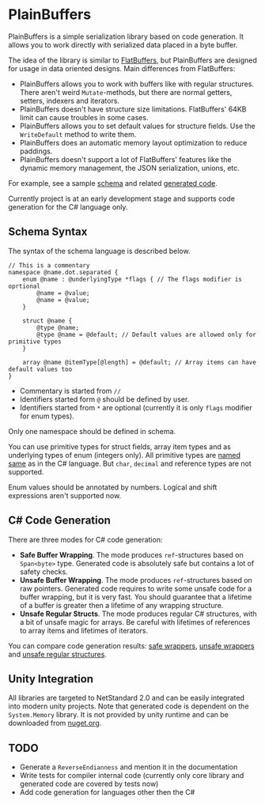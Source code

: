 # PlainBuffers

PlainBuffers is a simple serialization library based on code generation.
It allows you to work directly with serialized data placed in a byte buffer.

The idea of the library is similar to [FlatBuffers](https://github.com/google/flatbuffers),
but PlainBuffers are designed for usage in data oriented designs.
Main differences from FlatBuffers:
- PlainBuffers allows you to work with buffers like with regular structures.
There aren't weird `Mutate`-methods, but there are normal getters, setters, indexers and iterators.
- PlainBuffers doesn't have structure size limitations. FlatBuffers' 64KB limit can cause troubles in some cases.
- PlainBuffers allows you to set default values for structure fields. Use the `WriteDefault` method to write them.
- PlainBuffers does an automatic memory layout optimization to reduce paddings.
- PlainBuffers doesn't support a lot of FlatBuffers' features like the dynamic memory management, the JSON serialization, unions, etc.

For example, see a sample [schema](PlainBuffers.Tests/Generated/SchemaSafe.pbs)
and related [generated code](PlainBuffers.Tests/Generated/SchemaSafe.cs).

Currently project is at an early development stage and supports code generation for the C# language only.

## Schema Syntax

The syntax of the schema language is described below.

```
// This is a commentary
namespace @name.dot.separated {
    enum @name : @underlyingType *flags { // The flags modifier is oprtional
        @name = @value;
        @name = @value;
    }
    
    struct @name {
        @type @name;
        @type @name = @default; // Default values are allowed only for primitive types
    }
    
    array @name @itemType[@length] = @default; // Array items can have default values too
}
```

- Commentary is started from `//`
- Identifiers started form `@` should be defined by user.
- Identifiers started from `*` are optional (currently it is only `flags` modifier for enum types).

Only one namespace should be defined in schema.

You can use primitive types for struct fields, array item types and as underlying types of enum (integers only).
All primitive types are [named same](https://docs.microsoft.com/en-us/dotnet/csharp/language-reference/builtin-types/built-in-types) 
as in the C# language. But `char`, `decimal` and reference types are not supported.

Enum values should be annotated by numbers. Logical and shift expressions aren't supported now.

## C# Code Generation

There are three modes for C# code generation:
- **Safe Buffer Wrapping**.
The mode produces `ref`-structures based on `Span<byte>` type.
Generated code is absolutely safe but contains a lot of safety checks.
- **Unsafe Buffer Wrapping**.
The mode produces `ref`-structures based on raw pointers.
Generated code requires to write some unsafe code for a buffer wrapping, but it is very fast.
You should guarantee that a lifetime of a buffer is greater then a lifetime of any wrapping structure.
- **Unsafe Regular Structs**.
The mode produces regular C# structures, with a bit of unsafe magic for arrays.
Be careful with lifetimes of references to array items and lifetimes of iterators.  

You can compare code generation results:
[safe wrappers](PlainBuffers.Tests/Generated/SchemaSafe.cs),
[unsafe wrappers](PlainBuffers.Tests/Generated/SchemaUnsafe.cs) and
[unsafe regular structures](PlainBuffers.Tests/Generated/SchemaFixedBuffers.cs).

## Unity Integration

All libraries are targeted to NetStandard 2.0 and can be easily integrated into modern unity projects.
Note that generated code is dependent on the `System.Memory` library.
It is not provided by unity runtime and can be downloaded from [nuget.org](https://www.nuget.org/packages/System.Memory/).

## TODO

- Generate a `ReverseEndianness` and mention it in the documentation 
- Write tests for compiler internal code (currently only core library and generated code are covered by tests now)
- Add code generation for languages other then the C#
